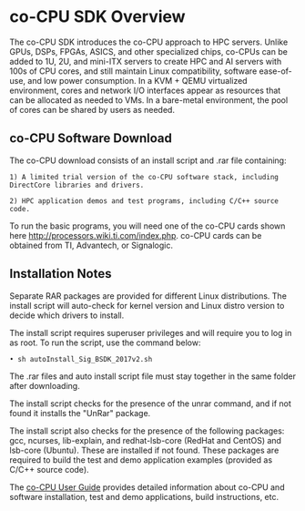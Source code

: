 # co-CPU SDK Overview

The co-CPU SDK introduces the co-CPU approach to HPC servers.  Unlike GPUs, DSPs, FPGAs, ASICS, and other specialized chips, co-CPUs can be added to 1U, 2U, and mini-ITX servers to create HPC and AI servers with 100s of CPU cores, and still maintain Linux compatibility, software ease-of-use, and low power consumption. In a KVM + QEMU virtualized environment, cores and network I/O interfaces appear as resources that can be allocated as needed to VMs.  In a bare-metal environment, the pool of cores can be shared by users as needed.

## co-CPU Software Download

The co-CPU download consists of an install script and .rar file containing:
  
    1) A limited trial version of the co-CPU software stack, including DirectCore libraries and drivers.

    2) HPC application demos and test programs, including C/C++ source code.
    
To run the basic programs, you will need one of the co-CPU cards shown here http://processors.wiki.ti.com/index.php.   co-CPU cards can be obtained from TI, Advantech, or Signalogic.

## Installation Notes

Separate RAR packages are provided for different Linux distributions. The install script will auto-check for kernel version and Linux distro version to decide which drivers to install.

The install script requires superuser privileges and will require you to log in as root. To run the script, use the command below: 

    • sh autoInstall_Sig_BSDK_2017v2.sh
 
The .rar files and auto install script file must stay together in the same folder after downloading.
 
The install script checks for the presence of the unrar command, and if not found it installs the "UnRar" package.

The install script also checks for the presence of the following packages:  gcc, ncurses, lib-explain, and redhat-lsb-core (RedHat and CentOS) and lsb-core (Ubuntu).  These are installed if not found.  These packages are required to build the test and demo application examples (provided as C/C++ source code).

The <a href ="ftp://ftp.signalogic.com/documentation/Hardware/SigC667x/SigC667x_UserGuide_RevD2.pdf">co-CPU User Guide</a> provides detailed information about co-CPU and software installation, test and demo applications, build instructions, etc.
